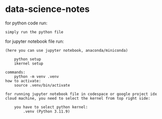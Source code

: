 # data-science-notes

for python code run:

    simply run the python file

for jupyter notebook file run:

    (here you can use jupyter notebook, anaconda/miniconda)
        
        python setup
        ikernel setup

    commands:
        python -m venv .venv
    how to activate:
        source .venv/bin/activate

    for running jupyter notebook file in codespace or google project idx cloud machine, you need to select the kernel from top right side:

        you have to select python kernel:
            .venv (Python 3.11.9)